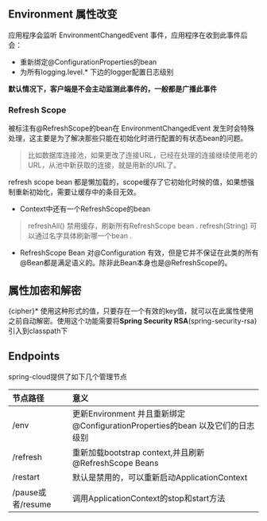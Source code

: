 ## Environment 属性改变
应用程序会监听 EnvironmentChangedEvent 事件，应用程序在收到此事件后会：
* 重新绑定@ConfigurationProperties的bean
* 为所有logging.level.* 下边的logger配置日志级别

**默认情况下，客户端是不会主动监测此事件的，一般都是广播此事件**

### Refresh Scope
被标注有@RefreshScope的bean在 EnvironmentChangedEvent 发生时会特殊处理，这主要是为了解决那些只能在初始化时进行配置的有状态bean的问题。
> 比如数据库连接池，如果更改了连接URL，已经在处理的连接继续使用老的URL，从池中新获取的连接，就是用新的URL了。

refresh scope bean 都是懒加载的，scope缓存了它初始化时候的值，如果想强制重新初始化，需要让缓存中的条目无效。
* Context中还有一个RefreshScope的bean
> refreshAll() 禁用缓存，刷新所有RefreshScope bean .
> refresh(String) 可以通过名字具体刷新哪一个bean .

* RefreshScope Bean 对@Configuration 有效，但是它并不保证在此类的所有@Bean都是满足语义的。除非此Bean本身也是@RefreshScope的。

## 属性加密和解密
{cipher}\* 使用这种形式的值，只要存在一个有效的key值，就可以在此属性使用之前自动解密。使用这个功能需要将**Spring Security RSA**(spring-security-rsa)引入到classpath下

## Endpoints
spring-cloud提供了如下几个管理节点

| 节点路径      | 意义     |
| :-------------- | :------------|
| /env       | 更新Environment 并且重新绑定@ConfigurationProperties的bean 以及它们的日志级别     |
|/refresh|重新加载bootstrap context,并且刷新@RefreshScope Beans|
|/restart|默认是禁用的，可以重新启动ApplicationContext|
|/pause或者/resume|调用ApplicationContext的stop和start方法|
